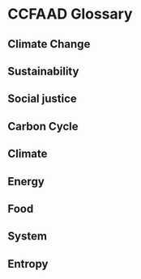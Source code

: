 # CCFAAD Glossary

## Climate Change
## Sustainability
## Social justice
## Carbon Cycle
## Climate
## Energy
## Food
## System
## Entropy